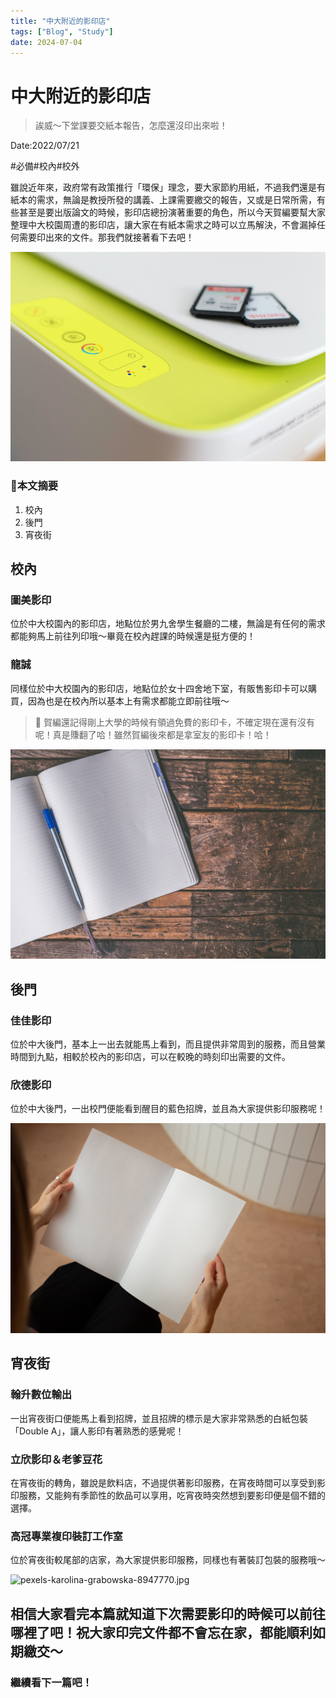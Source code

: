 ```yaml
---
title: "中大附近的影印店"
tags: ["Blog", "Study"]
date: 2024-07-04
---
```

# 中大附近的影印店

> 誒威～下堂課要交紙本報告，怎麼還沒印出來啦！
> 

Date:2022/07/21

#必備#校內#校外

雖說近年來，政府常有政策推行「環保」理念，要大家節約用紙，不過我們還是有紙本的需求，無論是教授所發的講義、上課需要繳交的報告，又或是日常所需，有些甚至是要出版論文的時候，影印店總扮演著重要的角色，所以今天賀編要幫大家整理中大校園周遭的影印店，讓大家在有紙本需求之時可以立馬解決，不會漏掉任何需要印出來的文件。那我們就接著看下去吧！

![pexels-fernando-arcos-193057.jpg](https://github.com/NCU-FRESH/2024-blog/blob/main/%E4%B8%AD%E5%A4%A7%E9%99%84%E8%BF%91%E7%9A%84%E5%BD%B1%E5%8D%B0%E5%BA%97/pexels-fernando-arcos-193057.jpg?raw=true)

### 🧸本文摘要

1. 校內
2. 後門
3. 宵夜街

## 校內

### 圖美影印

位於中大校園內的影印店，地點位於男九舍學生餐廳的二樓，無論是有任何的需求都能夠馬上前往列印哦～畢竟在校內趕課的時候還是挺方便的！

### 龍誠

同樣位於中大校園內的影印店，地點位於女十四舍地下室，有販售影印卡可以購買，因為也是在校內所以基本上有需求都能立即前往哦～

> 🧸 賀編還記得剛上大學的時候有領過免費的影印卡，不確定現在還有沒有呢！真是賺翻了哈！雖然賀編後來都是拿室友的影印卡！哈！
> 

![pexels-jessica-lewis-creative-606541.jpg](https://github.com/NCU-FRESH/2024-blog/blob/main/%E4%B8%AD%E5%A4%A7%E9%99%84%E8%BF%91%E7%9A%84%E5%BD%B1%E5%8D%B0%E5%BA%97/pexels-jessica-lewis-creative-606541.jpg?raw=true)

## 後門

### 佳佳影印

位於中大後門，基本上一出去就能馬上看到，而且提供非常周到的服務，而且營業時間到九點，相較於校內的影印店，可以在較晚的時刻印出需要的文件。

### 欣德影印

位於中大後門，一出校門便能看到醒目的藍色招牌，並且為大家提供影印服務呢！

![pexels-monstera-6373404.jpg](https://github.com/NCU-FRESH/2024-blog/blob/main/%E4%B8%AD%E5%A4%A7%E9%99%84%E8%BF%91%E7%9A%84%E5%BD%B1%E5%8D%B0%E5%BA%97/pexels-monstera-6373404.jpg?raw=true)

## 宵夜街

### **翰升數位輸出**

一出宵夜街口便能馬上看到招牌，並且招牌的標示是大家非常熟悉的白紙包裝「Double A」，讓人影印有著熟悉的感覺呢！

### **立欣影印＆老爹豆花**

在宵夜街的轉角，雖說是飲料店，不過提供著影印服務，在宵夜時間可以享受到影印服務，又能夠有季節性的飲品可以享用，吃宵夜時突然想到要影印便是個不錯的選擇。

### **高冠專業複印裝訂工作室**

位於宵夜街較尾部的店家，為大家提供影印服務，同樣也有著裝訂包裝的服務哦～

![pexels-karolina-grabowska-8947770.jpg](https://github.com/NCU-FRESH/2024-blog/blob/main/%E4%B8%AD%E5%A4%A7%E9%99%84%E8%BF%91%E7%9A%84%E5%BD%B1%E5%8D%B0%E5%BA%97/pexels-karolina-grabowska-8947770.jpg?raw=true)

## 相信大家看完本篇就知道下次需要影印的時候可以前往哪裡了吧！祝大家印完文件都不會忘在家，都能順利如期繳交～

### 繼續看下一篇吧！

[](https://ncufresh.ncu.edu.tw/blog/life/?postId=cd9c8ccd-89c4-43a1-a864-37b253e40874)
